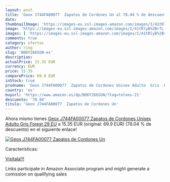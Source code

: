 ```yaml
---
layout: post
title: 'Geox J744FA00077  Zapatos de Cordones Un al 78.04 % de descuento'
date: 
thumbnailImage: 'https://images-eu.ssl-images-amazon.com/images/I/41tRlyB%2Br7L._SL200_.jpg'
image: 'https://images-eu.ssl-images-amazon.com/images/I/41tRlyB%2Br7L._SL200_.jpg'
images: [ 'https://images-eu.ssl-images-amazon.com/images/I/41tRlyB%2Br7L._SL200_.jpg' ]
comments: true
category: ofertas
author: ring
slug: 'B06Y266SGN-es'
description:
actualPrice: 15.35 EUR
currency: EUR
price: 15.35
comparePrice: 69.9 EUR
inStock: true
prodname: 'Geox J744FA00077  Zapatos de Cordones Unisex Adulto  Gris  Forest   29 EU'
country: 'es'
buyurl: 'https://www.amazon.es/dp/B06Y266SGN/?tag=tolees-21'
descuento: '78.04'
titulo: 'Geox J744FA00077  Zapatos de Cordones Un'
---
```


Ahora mismo tienes [Geox J744FA00077  Zapatos de Cordones Unisex Adulto  Gris  Forest   29 EU](https://www.amazon.es/dp/B06Y266SGN/?tag=tolees-21) a 15.35 EUR (original: 69.9 EUR) (78.04 %  de descuento) en el siguiente enlace!

[![Geox J744FA00077  Zapatos de Cordones Un](https://images-eu.ssl-images-amazon.com/images/I/41tRlyB%2Br7L._SL200_.jpg)](https://www.amazon.es/dp/B06Y266SGN/?tag=tolees-21)

Características:


[Visítala!!!](https://www.amazon.es/dp/B06Y266SGN/?tag=tolees-21)

Links participate in Amazon Associate program and might generate a comission on qualifying sales

